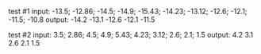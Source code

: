 test #1
input: -13.5; -12.86; -14.5; -14.9; -15.43; -14.23; -13.12; -12.6; -12.1; -11.5; -10.8
output: -14.2 -13.1 -12.6 -12.1 -11.5

test #2
input: 3.5; 2.86; 4.5; 4.9; 5.43; 4.23; 3.12; 2.6; 2.1; 1.5
output: 4.2 3.1 2.6 2.1 1.5
